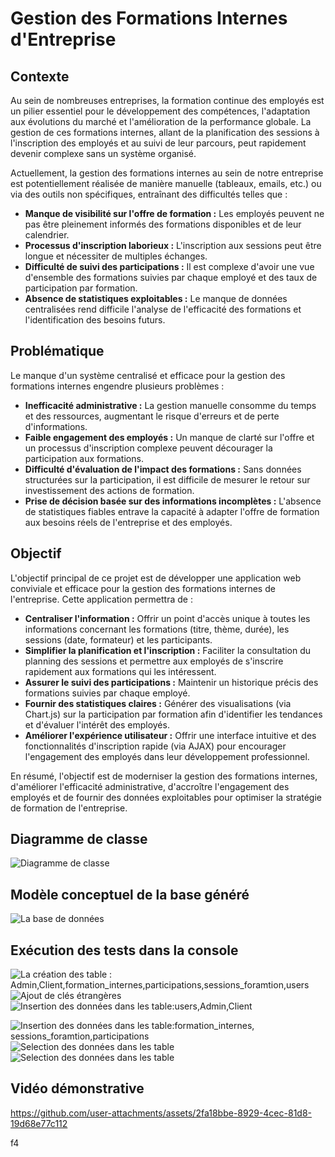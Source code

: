 
# Gestion des Formations Internes d'Entreprise

## Contexte

Au sein de nombreuses entreprises, la formation continue des employés est un pilier essentiel pour le développement des compétences, l'adaptation aux évolutions du marché et l'amélioration de la performance globale. La gestion de ces formations internes, allant de la planification des sessions à l'inscription des employés et au suivi de leur parcours, peut rapidement devenir complexe sans un système organisé.

Actuellement, la gestion des formations internes au sein de notre entreprise est potentiellement réalisée de manière manuelle (tableaux, emails, etc.) ou via des outils non spécifiques, entraînant des difficultés telles que :

* **Manque de visibilité sur l'offre de formation :** Les employés peuvent ne pas être pleinement informés des formations disponibles et de leur calendrier.
* **Processus d'inscription laborieux :** L'inscription aux sessions peut être longue et nécessiter de multiples échanges.
* **Difficulté de suivi des participations :** Il est complexe d'avoir une vue d'ensemble des formations suivies par chaque employé et des taux de participation par formation.
* **Absence de statistiques exploitables :** Le manque de données centralisées rend difficile l'analyse de l'efficacité des formations et l'identification des besoins futurs.

## Problématique

Le manque d'un système centralisé et efficace pour la gestion des formations internes engendre plusieurs problèmes :

* **Inefficacité administrative :** La gestion manuelle consomme du temps et des ressources, augmentant le risque d'erreurs et de perte d'informations.
* **Faible engagement des employés :** Un manque de clarté sur l'offre et un processus d'inscription complexe peuvent décourager la participation aux formations.
* **Difficulté d'évaluation de l'impact des formations :** Sans données structurées sur la participation, il est difficile de mesurer le retour sur investissement des actions de formation.
* **Prise de décision basée sur des informations incomplètes :** L'absence de statistiques fiables entrave la capacité à adapter l'offre de formation aux besoins réels de l'entreprise et des employés.

## Objectif

L'objectif principal de ce projet est de développer une application web conviviale et efficace pour la gestion des formations internes de l'entreprise. Cette application permettra de :

* **Centraliser l'information :** Offrir un point d'accès unique à toutes les informations concernant les formations (titre, thème, durée), les sessions (date, formateur) et les participants.
* **Simplifier la planification et l'inscription :** Faciliter la consultation du planning des sessions et permettre aux employés de s'inscrire rapidement aux formations qui les intéressent.
* **Assurer le suivi des participations :** Maintenir un historique précis des formations suivies par chaque employé.
* **Fournir des statistiques claires :** Générer des visualisations (via Chart.js) sur la participation par formation afin d'identifier les tendances et d'évaluer l'intérêt des employés.
* **Améliorer l'expérience utilisateur :** Offrir une interface intuitive et des fonctionnalités d'inscription rapide (via AJAX) pour encourager l'engagement des employés dans leur développement professionnel.

En résumé, l'objectif est de moderniser la gestion des formations internes, d'améliorer l'efficacité administrative, d'accroître l'engagement des employés et de fournir des données exploitables pour optimiser la stratégie de formation de l'entreprise.

## Diagramme de classe

![Diagramme de classe ](images/diagrammeClasse.png)

## Modèle conceptuel de la base généré
![La base de données ](images/Bd.png)

## Exécution des tests dans la console
![La création des table : Admin,Client,formation_internes,participations,sessions_foramtion,users ](images/Tables.png)
![Ajout de clés étrangères ](images/tablesss.png)
![Insertion des données dans les table:users,Admin,Client ](images/insert1.png)

![Insertion des données dans les table:formation_internes, sessions_foramtion,participations](images/insert2.png)
![Selection des données dans les table](images/selection1.png)
![Selection des données dans les table](images/selection2.png)

## **Vidéo démonstrative** 


https://github.com/user-attachments/assets/2fa18bbe-8929-4cec-81d8-19d68e77c112

f4



